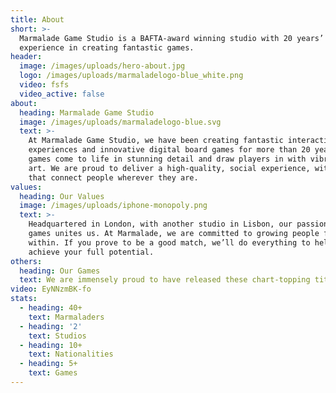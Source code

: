 ```yaml
---
title: About
short: >-
  Marmalade Game Studio is a BAFTA-award winning studio with 20 years’
  experience in creating fantastic games.
header:
  image: /images/uploads/hero-about.jpg
  logo: /images/uploads/marmaladelogo-blue_white.png
  video: fsfs
  video_active: false
about:
  heading: Marmalade Game Studio
  image: /images/uploads/marmaladelogo-blue.svg
  text: >-
    At Marmalade Game Studio, we have been creating fantastic interactive
    experiences and innovative digital board games for more than 20 years. Our
    games come to life in stunning detail and draw players in with vibrant 3D
    art. We are proud to deliver a high-quality, social experience, with games
    that connect people wherever they are.
values:
  heading: Our Values
  image: /images/uploads/iphone-monopoly.png
  text: >-
    Headquartered in London, with another studio in Lisbon, our passion for
    games unites us. At Marmalade, we are committed to growing people from
    within. If you prove to be a good match, we’ll do everything to help you
    achieve your full potential.
others:
  heading: Our Games
  text: We are immensely proud to have released these chart-topping titles...
video: EyNNzmBK-fo
stats:
  - heading: 40+
    text: Marmaladers
  - heading: '2'
    text: Studios
  - heading: 10+
    text: Nationalities
  - heading: 5+
    text: Games
---
```



